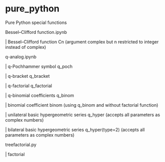 # pure_python
<p>Pure Python special functions</p>
<p>Bessel–Clifford function.ipynb</p>
<p>| Bessel–Clifford function Cn (argument complex but n restricted to integer instead of complex)</p>
<p>q-analog.ipynb</p>
<p>|  q-Pochhammer symbol q_poch</p>
<p>|  q-bracket q_bracket</p>
<p>|  q-factorial q_factorial</p>
<p>|  q-binomial coefficients q_binom</p>
<p>|  binomial coefficient binom (using q_binom and without factorial function)</p>
<p>|  unilateral basic hypergeometric series q_hyper (accepts all parameters as complex numbers)</p>
<p>|  bilateral basic hypergeometric series q_hyper(type=2) (accepts all parameters as complex numbers)</p>
<p>treefactorial.py</p>
<p>|  factorial</p>
